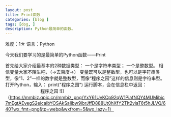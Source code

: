 ```yaml
---
layout: post
title: Print函数
categories: [blog ]
tags: [dog, ]
description: Python最简单的函数。
---
```


   难度：1☆                语言：Python

今天我们要学习的是最简单的Python函数——Print

首先给大家介绍最基本的2种数据类型：
      一个是字符串类型；
     一个是整数型。
相信变量大家不陌生吧，（→去百度→）
变量既可以是整数型，也可以是字符串类型，像“1、2”一样的数字就是整数型，而像“程序之园”这样的信息则是字符串型。
       打开Python，输入：
                                    print("程序之园")
       运行脚本，会在信息栏中返回：
                                           程序之园
![]（https://mmbiz.qpic.cn/mmbiz_png/YxY61UvKCp92qW1PiafNQY4MUMibic7mEgtAEyegS2eicaibYOSAkSaIibw9ibrJffD888Ut0hXfY2TIt2viaT6t5hJLVQ/640?wx_fmt=png&tp=webp&wxfrom=5&wx_lazy=1）
